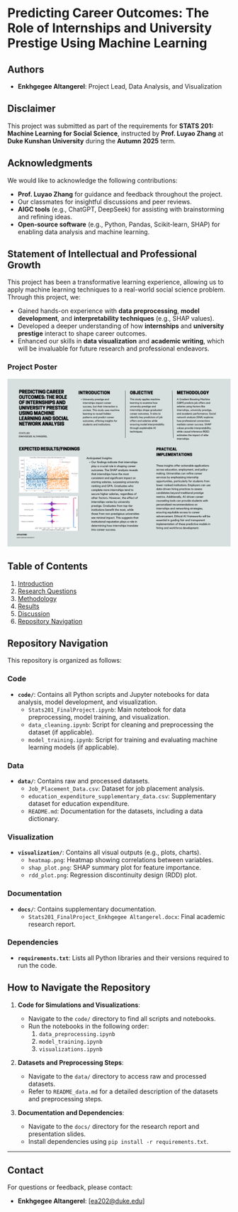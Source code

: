 # Predicting Career Outcomes: The Role of Internships and University Prestige Using Machine Learning

## Authors
- **Enkhgegee Altangerel**: Project Lead, Data Analysis, and Visualization

## Disclaimer
This project was submitted as part of the requirements for **STATS 201: Machine Learning for Social Science**, instructed by **Prof. Luyao Zhang** at **Duke Kunshan University** during the **Autumn 2025** term.

## Acknowledgments
We would like to acknowledge the following contributions:
- **Prof. Luyao Zhang** for guidance and feedback throughout the project.
- Our classmates for insightful discussions and peer reviews.
- **AIGC tools** (e.g., ChatGPT, DeepSeek) for assisting with brainstorming and refining ideas.
- **Open-source software** (e.g., Python, Pandas, Scikit-learn, SHAP) for enabling data analysis and machine learning.

## Statement of Intellectual and Professional Growth
This project has been a transformative learning experience, allowing us to apply machine learning techniques to a real-world social science problem. Through this project, we:
- Gained hands-on experience with **data preprocessing**, **model development**, and **interpretability techniques** (e.g., SHAP values).
- Developed a deeper understanding of how **internships** and **university prestige** interact to shape career outcomes.
- Enhanced our skills in **data visualization** and **academic writing**, which will be invaluable for future research and professional endeavors.


### Project Poster
![Poster](https://github.com/Rising-Stars-by-Sunshine/Enkhgegee_FinalProject/blob/main/visualization/STATS201_FinalProjectPoster.png)


## Table of Contents
1. [Introduction](#introduction)
2. [Research Questions](#research-questions)
3. [Methodology](#methodology)
4. [Results](#results)
5. [Discussion](#discussion)
6. [Repository Navigation](#repository-navigation)

## Repository Navigation
This repository is organized as follows:

### Code
- **`code/`**: Contains all Python scripts and Jupyter notebooks for data analysis, model development, and visualization.
  - `Stats201_FinalProject.ipynb`: Main notebook for data preprocessing, model training, and visualization.
  - `data_cleaning.ipynb`: Script for cleaning and preprocessing the dataset (if applicable).
  - `model_training.ipynb`: Script for training and evaluating machine learning models (if applicable).

### Data
- **`data/`**: Contains raw and processed datasets.
  - `Job_Placement_Data.csv`: Dataset for job placement analysis.
  - `education_expenditure_supplementary_data.csv`: Supplementary dataset for education expenditure.
  - `README.md`: Documentation for the datasets, including a data dictionary.

### Visualization
- **`visualization/`**: Contains all visual outputs (e.g., plots, charts).
  - `heatmap.png`: Heatmap showing correlations between variables.
  - `shap_plot.png`: SHAP summary plot for feature importance.
  - `rdd_plot.png`: Regression discontinuity design (RDD) plot.

### Documentation
- **`docs/`**: Contains supplementary documentation.
  - `Stats201_FinalProject_Enkhgegee Altangerel.docx`: Final academic research report.
### Dependencies
- **`requirements.txt`**: Lists all Python libraries and their versions required to run the code.

## How to Navigate the Repository
1. **Code for Simulations and Visualizations**:
   - Navigate to the `code/` directory to find all scripts and notebooks.
   - Run the notebooks in the following order:
     1. `data_preprocessing.ipynb`
     2. `model_training.ipynb`
     3. `visualizations.ipynb`

2. **Datasets and Preprocessing Steps**:
   - Navigate to the `data/` directory to access raw and processed datasets.
   - Refer to `README_data.md` for a detailed description of the datasets and preprocessing steps.

3. **Documentation and Dependencies**:
   - Navigate to the `docs/` directory for the research report and presentation slides.
   - Install dependencies using `pip install -r requirements.txt`.

---

## Contact
For questions or feedback, please contact:
- **Enkhgegee Altangerel**: [ea202@duke.edu]
